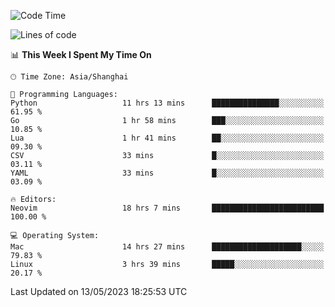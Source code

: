 <!--START_SECTION:waka-->
![Code Time](http://img.shields.io/badge/Code%20Time-1%2C365%20hrs%2018%20mins-blue)

![Lines of code](https://img.shields.io/badge/From%20Hello%20World%20I%27ve%20Written-260.3%20thousand%20lines%20of%20code-blue)

📊 **This Week I Spent My Time On** 

```text
🕑︎ Time Zone: Asia/Shanghai

💬 Programming Languages: 
Python                   11 hrs 13 mins      ███████████████░░░░░░░░░░   61.95 % 
Go                       1 hr 58 mins        ███░░░░░░░░░░░░░░░░░░░░░░   10.85 % 
Lua                      1 hr 41 mins        ██░░░░░░░░░░░░░░░░░░░░░░░   09.30 % 
CSV                      33 mins             █░░░░░░░░░░░░░░░░░░░░░░░░   03.11 % 
YAML                     33 mins             █░░░░░░░░░░░░░░░░░░░░░░░░   03.09 % 

🔥 Editors: 
Neovim                   18 hrs 7 mins       █████████████████████████   100.00 % 

💻 Operating System: 
Mac                      14 hrs 27 mins      ████████████████████░░░░░   79.83 % 
Linux                    3 hrs 39 mins       █████░░░░░░░░░░░░░░░░░░░░   20.17 % 
```


 Last Updated on 13/05/2023 18:25:53 UTC
<!--END_SECTION:waka-->
